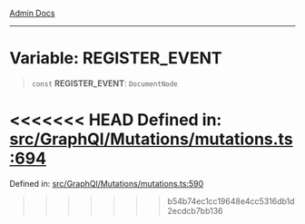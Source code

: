 [Admin Docs](/)

***

# Variable: REGISTER\_EVENT

> `const` **REGISTER\_EVENT**: `DocumentNode`

<<<<<<< HEAD
Defined in: [src/GraphQl/Mutations/mutations.ts:694](https://github.com/PalisadoesFoundation/talawa-admin/blob/main/src/GraphQl/Mutations/mutations.ts#L694)
=======
Defined in: [src/GraphQl/Mutations/mutations.ts:590](https://github.com/PalisadoesFoundation/talawa-admin/blob/main/src/GraphQl/Mutations/mutations.ts#L590)
>>>>>>> b54b74ec1cc19648e4cc5316db1d2ecdcb7bb136
